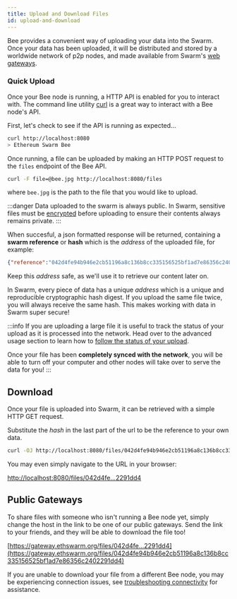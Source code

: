 ```yaml
---
title: Upload and Download Files
id: upload-and-download
---
```


Bee provides a convenient way of uploading your data into the Swarm. Once your data has been uploaded, it will be distributed and stored by a worldwide network of p2p nodes, and made available from Swarm's [web gateways](https://gateway.ethswarm.org).

### Quick Upload

Once your Bee node is running, a HTTP API is enabled for you to interact with. The command line utility [curl](https://ec.haxx.se/http/http-multipart) is a great way to interact with a Bee node's API.

First, let's check to see if the API is running as expected...

```sh
curl http://localhost:8080
> Ethereum Swarm Bee
```

Once running, a file can be uploaded by making an HTTP POST request to the `files` endpoint of the Bee API. 

```sh
curl -F file=@bee.jpg http://localhost:8080/files
```
where `bee.jpg` is the path to the file that you would like to upload.

:::danger
Data uploaded to the swarm is always public. In Swarm, sensitive files must be [encrypted](docs/tutorial/upload-with-encryption) before uploading to ensure their contents always remains private.
:::

When succesful, a json formatted response will be returned, containing a **swarm reference** or **hash** which is the *address* of the uploaded file, for example:

```json
{"reference":"042d4fe94b946e2cb51196a8c136b8cc335156525bf1ad7e86356c2402291dd4"}
```
Keep this *address* safe, as we'll use it to retrieve our content later on.

In Swarm, every piece of data has a unique *address* which is a unique and reproducible cryptographic hash digest. If you upload the same file twice, you will always receive the same hash. This makes working with data in Swarm super secure!

:::info
If you are uploading a large file it is useful to track the status of your upload as it is processed into the network. Head over to the advanced usage section to learn how to [follow the status of your upload](/advanced/tags). 

Once your file has been **completely synced with the network**, you will be able to turn off your computer and other nodes will take over to serve the data for you!
:::

## Download

Once your file is uploaded into Swarm, it can be retrieved with a simple HTTP GET request.

Substitute the *hash* in the last part of the url to be the reference to your own data.

```sh
curl -OJ http://localhost:8080/files/042d4fe94b946e2cb51196a8c136b8cc335156525bf1ad7e86356c2402291dd4
```

You may even simply navigate to the URL in your browser:

[http://localhost:8080/files/042d4fe...2291dd4](http://localhost:8080/files/042d4fe94b946e2cb51196a8c136b8cc335156525bf1ad7e86356c2402291dd4)

## Public Gateways

To share files with someone who isn't running a Bee node yet, simply change the host in the link to be one of our public gateways. Send the link to your friends, and they will be able to download the file too!

[https://gateway.ethswarm.org/files/042d4fe...2291dd4](https://gateway.ethswarm.org/files/042d4fe94b946e2cb51196a8c136b8cc335156525bf1ad7e86356c2402291dd4)

If you are unable to download your file from a different Bee node, you may be experiencing connection issues, see [troubleshooting connectivity](/docs/troubleshooting/connectivitiy) for assistance.